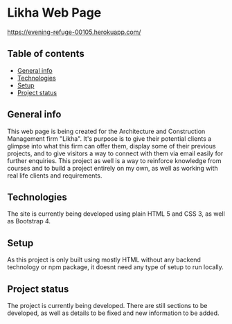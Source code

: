 # Likha Web Page
https://evening-refuge-00105.herokuapp.com/

## Table of contents
* [General info](#general-info)
* [Technologies](#technologies)
* [Setup](#setup)
* [Project status](#project-status)


## General info
This web page is being created for the Architecture and Construction Management firm "Likha". It's purpose is to give their potential clients a glimpse into what this firm can offer them, display some of their previous projects, and to give visitors a way to connect with them via email easily for further enquiries.
This project as well is a way to reinforce knowledge from courses and to build a project entirely on my own, as well as working with real life clients and requirements.

## Technologies

The site is currently being developed using plain HTML 5 and CSS 3, as well as Bootstrap 4.

## Setup

As this project is only built using mostly HTML without any backend technology or npm package, it doesnt need any type of setup to run locally.

## Project status

The project is currently being developed. There are still sections to be developed, as well as details to be fixed and new information to be added.


